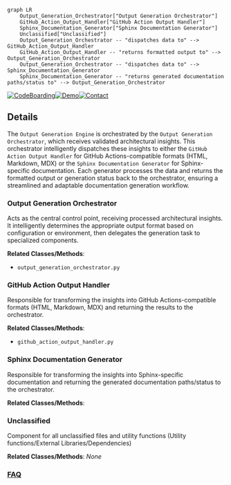 ```mermaid
graph LR
    Output_Generation_Orchestrator["Output Generation Orchestrator"]
    GitHub_Action_Output_Handler["GitHub Action Output Handler"]
    Sphinx_Documentation_Generator["Sphinx Documentation Generator"]
    Unclassified["Unclassified"]
    Output_Generation_Orchestrator -- "dispatches data to" --> GitHub_Action_Output_Handler
    GitHub_Action_Output_Handler -- "returns formatted output to" --> Output_Generation_Orchestrator
    Output_Generation_Orchestrator -- "dispatches data to" --> Sphinx_Documentation_Generator
    Sphinx_Documentation_Generator -- "returns generated documentation paths/status to" --> Output_Generation_Orchestrator
```

[![CodeBoarding](https://img.shields.io/badge/Generated%20by-CodeBoarding-9cf?style=flat-square)](https://github.com/CodeBoarding/CodeBoarding)[![Demo](https://img.shields.io/badge/Try%20our-Demo-blue?style=flat-square)](https://www.codeboarding.org/diagrams)[![Contact](https://img.shields.io/badge/Contact%20us%20-%20contact@codeboarding.org-lightgrey?style=flat-square)](mailto:contact@codeboarding.org)

## Details

The `Output Generation Engine` is orchestrated by the `Output Generation Orchestrator`, which receives validated architectural insights. This orchestrator intelligently dispatches these insights to either the `GitHub Action Output Handler` for GitHub Actions-compatible formats (HTML, Markdown, MDX) or the `Sphinx Documentation Generator` for Sphinx-specific documentation. Each generator processes the data and returns the formatted output or generation status back to the orchestrator, ensuring a streamlined and adaptable documentation generation workflow.

### Output Generation Orchestrator
Acts as the central control point, receiving processed architectural insights. It intelligently determines the appropriate output format based on configuration or environment, then delegates the generation task to specialized components.


**Related Classes/Methods**:

- `output_generation_orchestrator.py`


### GitHub Action Output Handler
Responsible for transforming the insights into GitHub Actions-compatible formats (HTML, Markdown, MDX) and returning the results to the orchestrator.


**Related Classes/Methods**:

- `github_action_output_handler.py`


### Sphinx Documentation Generator
Responsible for transforming the insights into Sphinx-specific documentation and returning the generated documentation paths/status to the orchestrator.


**Related Classes/Methods**:



### Unclassified
Component for all unclassified files and utility functions (Utility functions/External Libraries/Dependencies)


**Related Classes/Methods**: _None_



### [FAQ](https://github.com/CodeBoarding/GeneratedOnBoardings/tree/main?tab=readme-ov-file#faq)
